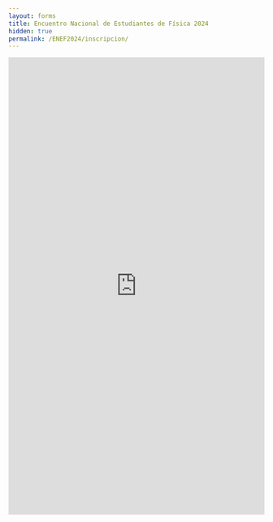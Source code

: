 ```yaml
---
layout: forms
title: Encuentro Nacional de Estudiantes de Física 2024
hidden: true
permalink: /ENEF2024/inscripcion/
---
```




<div class="no-pad-top" id="index-page">
  <div class="container">  
    <div class="section">
            <!-- Replace with proper Google Form embed code -->
      <iframe src="https://docs.google.com/forms/d/e/1FAIpQLSff3CCJSmWdN_Voknqnks21J2M8Z_iZ3OlmCsxd6b0DrMfN0g/viewform?embedded=true" 
              width="100%" 
              height="900" 
              frameborder="0" 
              marginheight="0" 
              marginwidth="0">
        Cargando...
      </iframe>
    </div>    
  </div>
</div>
